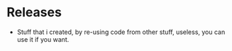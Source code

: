# Releases
* Stuff that i created, by re-using code from other stuff, useless, you can use it if you want.